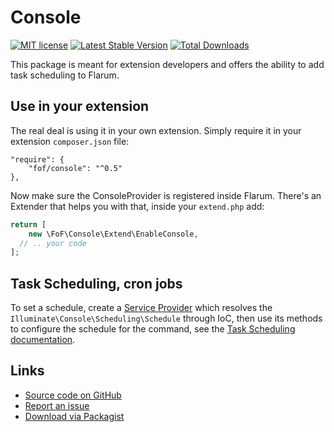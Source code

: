 # Console

[![MIT license](https://img.shields.io/badge/license-MIT-blue.svg)](https://github.com/friendsofflarum/console/blob/master/LICENSE.md) [![Latest Stable Version](https://img.shields.io/packagist/v/fof/console.svg)](https://packagist.org/packages/fof/console) [![Total Downloads](https://img.shields.io/packagist/dt/fof/console.svg)](https://packagist.org/packages/fof/console)

This package is meant for extension developers and offers the ability to add task scheduling to Flarum.

## Use in your extension

The real deal is using it in your own extension.
Simply require it in your extension `composer.json` file:

    "require": {
        "fof/console": "^0.5"
    },

Now make sure the ConsoleProvider is registered inside Flarum. There's an Extender that helps you with that, inside
your `extend.php` add:

```php
return [
    new \FoF\Console\Extend\EnableConsole,
  // .. your code
];
```

## Task Scheduling, cron jobs

To set a schedule, create a [Service Provider](https://laravel.com/docs/5.7/packages#service-providers) which
resolves the `Illuminate\Console\Scheduling\Schedule` through IoC, then use its methods to configure the schedule
for the command, see the [Task Scheduling documentation](https://laravel.com/docs/5.7/scheduling#defining-schedules).

## Links

- [Source code on GitHub](https://github.com/FriendsOfFlarum/console)
- [Report an issue](https://github.com/FriendsOfFlarum/console/issues)
- [Download via Packagist](https://packagist.org/packages/fof/console)
